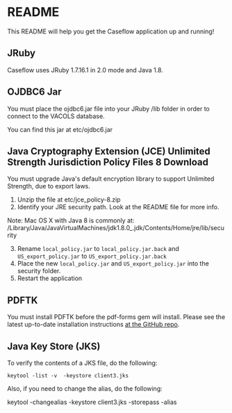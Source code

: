 # README

This README will help you get the Caseflow application up and running!

## JRuby

Caseflow uses JRuby 1.7.16.1 in 2.0 mode and Java 1.8.


## OJDBC6 Jar

You must place the ojdbc6.jar file into your JRuby /lib folder in order to connect to the VACOLS database.

You can find this jar at etc/ojdbc6.jar

## Java Cryptography Extension (JCE) Unlimited Strength Jurisdiction Policy Files 8 Download

You must upgrade Java's default encryption library to support Unlimited Strength, due to export laws.

1. Unzip the file at etc/jce_policy-8.zip
2. Identify your JRE security path.  Look at the README file for more info.

Note: Mac OS X with Java 8 is commonly at: /Library/Java/JavaVirtualMachines/jdk1.8.0_<PATCH VERSION>.jdk/Contents/Home/jre/lib/security

3. Rename `local_policy.jar` to `local_policy.jar.back` and `US_export_policy.jar` to `US_export_policy.jar.back`
4. Place the new `local_policy.jar` and `US_export_policy.jar` into the security folder.
5. Restart the application

## PDFTK

You must install PDFTK before the pdf-forms gem will install.  Please see the latest up-to-date installation instructions [at the GitHub repo](https://github.com/jkraemer/pdf-forms#installation).

## Java Key Store (JKS)

To verify the contents of a JKS file, do the following:

`keytool -list -v  -keystore client3.jks`

Also, if you need to change the alias, do the following:

keytool -changealias -keystore client3.jks -storepass <keypass> -alias <current alias>
